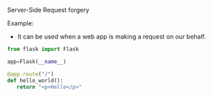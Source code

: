 Server-Side Request forgery

Example:

- It can be used when a web app is making a request on our behalf.

```py
from flask import Flask

app=Flask(__name__)

@app.route("/")
def hello_world():
   return "<p>Hello</p>"
```
